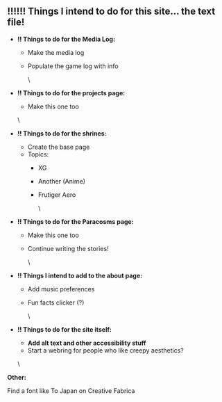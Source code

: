 ## !!!!!! Things I intend to do for this site... the text file!

* **!! Things to do for the Media Log:**
  * Make the media log
  * Populate the game log with info

    \
* **!! Things to do for the projects page:**
  * Make this one too

  \
* **!! Things to do for the shrines:**
  * Create the base page
  * Topics:
    * XG
    * Another (Anime)
    * Frutiger Aero

      \
* **!! Things to do for the Paracosms page:**
  * Make this one too
  * Continue writing the stories!

    \
* **!! Things I intend to add to the about page:**
  * Add music preferences
  * Fun facts clicker (?)

    \
* **!! Things to do for the site itself:**
  * **Add alt text and other accessibility stuff**
  * Start a webring for people who like creepy aesthetics?

  \

**Other:**

Find a font like To Japan on Creative Fabrica